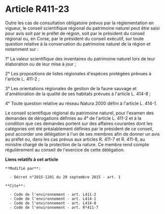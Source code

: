 # Article R411-23

Outre les cas de consultation obligatoire prévus par la réglementation en vigueur, le conseil scientifique régional du
patrimoine naturel peut être saisi pour avis soit par le préfet de région, soit par le président du conseil régional ou, en
Corse, par le président du conseil exécutif, sur toute question relative à la conservation du patrimoine naturel de la région
et notamment sur : 

1° La valeur scientifique des inventaires du patrimoine naturel lors de leur élaboration ou de leur mise à jour ; 

2° Les propositions de listes régionales d'espèces protégées prévues à l'article L. 411-2 ; 

3° Les orientations régionales de gestion de la faune sauvage et d'amélioration de la qualité de ses habitats prévues à
l'article L. 414-8 ; 

4° Toute question relative au réseau Natura 2000 défini à l'article L. 414-1. 

Le conseil scientifique régional du patrimoine naturel, pour l'examen des demandes de dérogations définies au 4° de l'article
L. 411-2 et à la condition que ces demandes portent sur des affaires courantes dont les catégories ont été préalablement
définies par le président de ce conseil, peut accorder une délégation à l'un de ses membres afin de donner un avis au préfet
ou, dans les cas prévus aux articles R. 411-7 et R. 411-8, au ministre chargé de la protection de la nature. Ce membre rend
compte régulièrement au conseil de l'exercice de cette délégation.

**Liens relatifs à cet article**

	**Modifié par**:

	  - Décret n°2015-1201 du 29 septembre 2015 - art. 1

	**Cite**:

	  - Code de l'environnement - art. L411-2
	  - Code de l'environnement - art. L414-1
	  - Code de l'environnement - art. L414-8
	  - Code de l'environnement - art. R*411-7
